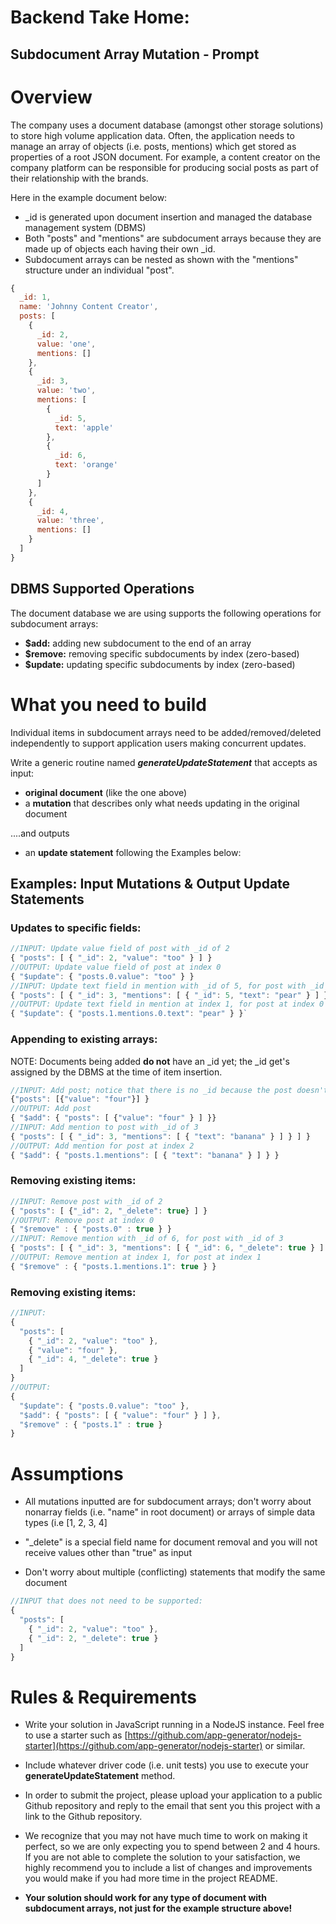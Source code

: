 # Backend Take Home:
## Subdocument Array Mutation - Prompt

# Overview
The company uses a document database (amongst other storage solutions) to store high volume application data. Often, the application needs to manage an array of objects (i.e. posts, mentions) which get stored as properties of a root JSON document. For example, a content creator on the company platform can be responsible for producing social posts as part of their relationship with the brands.

Here in the example document below:

* _id is generated upon document insertion and managed the database
management system (DBMS)
* Both "posts" and "mentions" are subdocument arrays because they are made
up of objects each having their own _id.
* Subdocument arrays can be nested as shown with the "mentions" structure
under an individual "post".

```javascript
{
  _id: 1,
  name: 'Johnny Content Creator',
  posts: [
    {
      _id: 2,
      value: 'one',
      mentions: []
    },
    {
      _id: 3,
      value: 'two',
      mentions: [
        {
          _id: 5,
          text: 'apple'
        },
        {
          _id: 6,
          text: 'orange'
        }
      ]
    },
    {
      _id: 4,
      value: 'three',
      mentions: []
    }
  ]
}
```

## DBMS Supported Operations
The document database we are using supports the following operations for
subdocument arrays:

* **$add:** adding new subdocument to the end of an array
* **$remove:** removing specific subdocuments by index (zero-based)
* **$update:** updating specific subdocuments by index (zero-based)

# What you need to build
Individual items in subdocument arrays need to be added/removed/deleted independently to support application users making concurrent updates.

Write a generic routine named ***generateUpdateStatement*** that accepts as input:

* **original document** (like the one above)
* a **mutation** that describes only what needs updating in the original document

....and outputs

* an **update statement** following the Examples below:

## Examples: Input Mutations & Output Update Statements

### **Updates to specific fields:**

```javascript
//INPUT: Update value field of post with _id of 2
{ "posts": [ { "_id": 2, "value": "too" } ] }
//OUTPUT: Update value field of post at index 0
{ "$update": { "posts.0.value": "too" } }
//INPUT: Update text field in mention with _id of 5, for post with _id of 3
{ "posts": [ { "_id": 3, "mentions": [ { "_id": 5, "text": "pear" } ] } ] }
//OUTPUT: Update text field in mention at index 1, for post at index 0
{ "$update": { "posts.1.mentions.0.text": "pear" } }`
```

### **Appending to existing arrays:**

NOTE: Documents being added **do not** have an _id yet; the _id get's assigned by the DBMS at the time of item insertion.

```javascript
//INPUT: Add post; notice that there is no _id because the post doesn't exist yet
{"posts": [{"value": "four"}] }
//OUTPUT: Add post
{ "$add": { "posts": [ {"value": "four" } ] }}
//INPUT: Add mention to post with _id of 3
{ "posts": [ { "_id": 3, "mentions": [ { "text": "banana" } ] } ] }
//OUTPUT: Add mention for post at index 2
{ "$add": { "posts.1.mentions": [ { "text": "banana" } ] } }
```

### **Removing existing items:**

```javascript
//INPUT: Remove post with _id of 2
{ "posts": [ {"_id": 2, "_delete": true} ] }
//OUTPUT: Remove post at index 0
{ "$remove" : { "posts.0" : true } }
//INPUT: Remove mention with _id of 6, for post with _id of 3
{ "posts": [ { "_id": 3, "mentions": [ { "_id": 6, "_delete": true } ] } ] }
//OUTPUT: Remove mention at index 1, for post at index 1
{ "$remove" : { "posts.1.mentions.1": true } }
```

### **Removing existing items:**

```javascript
//INPUT:
{
  "posts": [
    { "_id": 2, "value": "too" },
    { "value": "four" },
    { "_id": 4, "_delete": true }
  ]
}
//OUTPUT:
{
  "$update": { "posts.0.value": "too" },
  "$add": { "posts": [ { "value": "four" } ] },
  "$remove" : { "posts.1" : true }
}
```

# Assumptions

* All mutations inputted are for subdocument arrays; don't worry about nonarray fields (i.e. "name" in root document) or arrays of simple data types (i.e [1, 2, 3, 4]

* "_delete" is a special field name for document removal and you will not
receive values other than "true" as input

* Don't worry about multiple (conflicting) statements that modify the same
document

```javascript
//INPUT that does not need to be supported:
{
  "posts": [
    { "_id": 2, "value": "too" },
    { "_id": 2, "_delete": true }
  ]
}
```

# Rules & Requirements

* Write your solution in JavaScript running in a NodeJS instance. Feel free to use a starter such as [https://github.com/app-generator/nodejs-starter](https://github.com/app-generator/nodejs-starter) or
similar.

* Include whatever driver code (i.e. unit tests) you use to execute your
**generateUpdateStatement** method.

* In order to submit the project, please upload your application to a public
Github repository and reply to the email that sent you this project with a link to the Github repository.

* We recognize that you may not have much time to work on making it perfect,
so we are only expecting you to spend between 2 and 4 hours. If you are not
able to complete the solution to your satisfaction, we highly recommend you
to include a list of changes and improvements you would make if you had
more time in the project README.

* **Your solution should work for any type of document with subdocument
arrays, not just for the example structure above!**
